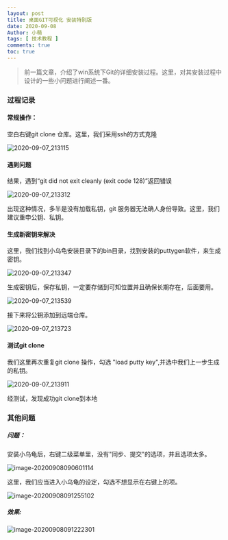 ```yaml
---
layout: post
title: 桌面GIT可视化 安装特别版
date: 2020-09-08
Author: 小萌 
tags: [ 技术教程 ]
comments: true
toc: true
---
```




> 前一篇文章，介绍了win系统下Git的详细安装过程。这里，对其安装过程中设计的一些小问题进行阐述一番。

### 过程记录

#### 常规操作：

空白右键git clone 仓库。这里，我们采用ssh的方式克隆

![2020-09-07_213115](https://i.loli.net/2020/09/08/zSguCjtH7qyPNsE.png)

#### 遇到问题

结果，遇到“git did not exit cleanly (exit code 128)”返回错误

![2020-09-07_213312](https://i.loli.net/2020/09/08/HbJGNxszQi8qVLa.png)

出现这种情况，多半是没有加载私钥，git 服务器无法确人身份导致。这里，我们建议重申公钥、私钥。

#### 生成新密钥来解决

这里，我们找到小乌龟安装目录下的bin目录，找到安装的puttygen软件，来生成密钥。

![2020-09-07_213347](https://i.loli.net/2020/09/08/96icRhOeYGqXQxA.png)

生成密钥后，保存私钥，一定要存储到可知位置并且确保长期存在，后面要用。

![2020-09-07_213539](https://i.loli.net/2020/09/08/Cx9NlrbTjEFWHnt.png)

接下来将公钥添加到远端仓库。

![2020-09-07_213723](https://i.loli.net/2020/09/08/m35Z9jKNJePugGW.png)

#### 测试git clone

我们这里再次重复git clone 操作，勾选 "load putty key",并选中我们上一步生成的私钥。

![2020-09-07_213911](https://i.loli.net/2020/09/08/VfI5RGpqK1MZ8Qs.png)

经测试，发现成功git clone到本地

### 其他问题

##### 问题：

安装小乌龟后，右键二级菜单里，没有"同步、提交"的选项，并且选项太多。

![image-20200908090601114](https://i.loli.net/2020/09/08/J51RQ7ie9v3Mwlf.png)

这里，我们应当进入小乌龟的设定，勾选不想显示在右键上的项。

![image-20200908091255102](https://i.loli.net/2020/09/08/GQqbPE7sXTzyWu3.png)

##### 效果:

![image-20200908091222301](https://i.loli.net/2020/09/08/k5gqpMb8LGTPzC4.png)

